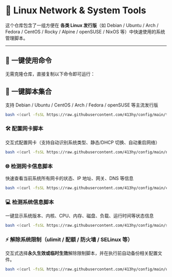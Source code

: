 # 🧩 Linux Network & System Tools

这个仓库包含了一组方便在 **各类 Linux 发行版**（如 Debian / Ubuntu / Arch / Fedora / CentOS / Rocky / Alpine / openSUSE / NixOS 等）中快速使用的系统管理脚本。

---

## 🚀 一键使用命令

无需克隆仓库，直接复制以下命令即可运行：

## 🧹 一键脚本集合
支持 Debian / Ubuntu / CentOS / Arch / Fedora / openSUSE 等主流发行版
```bash
bash <(curl -fsSL https://raw.githubusercontent.com/413hy/config/main/tools.sh)
```


### 🛠️ 配置网卡脚本
交互式配置网卡（支持自动识别系统类型、静态/DHCP 切换、自动重启网络）  
```bash
bash <(curl -fsSL https://raw.githubusercontent.com/413hy/config/main/netconfig.sh)
```

### 🌐 检测网卡信息脚本
快速查看当前系统所有网卡的状态、IP 地址、网关、DNS 等信息
```bash
bash <(curl -fsSL https://raw.githubusercontent.com/413hy/config/main/check.sh)
```

### 💻 检测系统信息脚本
一键显示系统版本、内核、CPU、内存、磁盘、负载、运行时间等状态信息
```bash
bash <(curl -fsSL https://raw.githubusercontent.com/413hy/config/main/system.sh)
```

### ⚡ 解除系统限制（ulimit / 配额 / 防火墙 / SELinux 等）
交互式选择**永久生效或临时生效**解除限制脚本，并在执行前自动备份相关配置文件。
```bash
bash <(curl -fsSL https://raw.githubusercontent.com/413hy/config/main/unlimit.sh)
```
